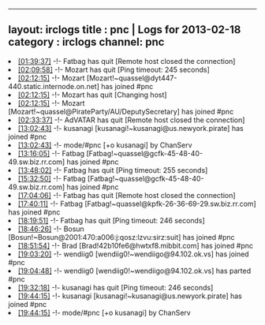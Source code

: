 
---
layout: irclogs
title : pnc | Logs for 2013-02-18
category : irclogs
channel: pnc
---
<li class="logitem"><a href="#01:39:37" name="01:39:37" class="time">[01:39:37]</a> -!- <span class="quit">Fatbag</span> has quit [Remote host closed the connection] </li>
<li class="logitem"><a href="#02:09:58" name="02:09:58" class="time">[02:09:58]</a> -!- <span class="quit">Mozart</span> has quit [Ping timeout: 245 seconds] </li>
<li class="logitem"><a href="#02:12:15" name="02:12:15" class="time">[02:12:15]</a> -!- <span class="join">Mozart</span> [Mozart!~quassel@dyt447-440.static.internode.on.net] has joined #pnc </li>
<li class="logitem"><a href="#02:12:15" name="02:12:15" class="time">[02:12:15]</a> -!- <span class="quit">Mozart</span> has quit [Changing host] </li>
<li class="logitem"><a href="#02:12:15" name="02:12:15" class="time">[02:12:15]</a> -!- <span class="join">Mozart</span> [Mozart!~quassel@PirateParty/AU/DeputySecretary] has joined #pnc </li>
<li class="logitem"><a href="#02:33:37" name="02:33:37" class="time">[02:33:37]</a> -!- <span class="quit">AdVATAR</span> has quit [Remote host closed the connection] </li>
<li class="logitem"><a href="#13:02:43" name="13:02:43" class="time">[13:02:43]</a> -!- <span class="join">kusanagi</span> [kusanagi!~kusanagi@us.newyork.pirate] has joined #pnc </li>
<li class="logitem"><a href="#13:02:43" name="13:02:43" class="time">[13:02:43]</a> -!- mode/<span class="mode">#pnc</span> [+o kusanagi] by ChanServ </li>
<li class="logitem"><a href="#13:16:05" name="13:16:05" class="time">[13:16:05]</a> -!- <span class="join">Fatbag</span> [Fatbag!~quassel@gcfk-45-48-40-49.sw.biz.rr.com] has joined #pnc </li>
<li class="logitem"><a href="#13:48:02" name="13:48:02" class="time">[13:48:02]</a> -!- <span class="quit">Fatbag</span> has quit [Ping timeout: 255 seconds] </li>
<li class="logitem"><a href="#15:32:50" name="15:32:50" class="time">[15:32:50]</a> -!- <span class="join">Fatbag</span> [Fatbag!~quassel@gcfk-45-48-40-49.sw.biz.rr.com] has joined #pnc </li>
<li class="logitem"><a href="#17:04:06" name="17:04:06" class="time">[17:04:06]</a> -!- <span class="quit">Fatbag</span> has quit [Remote host closed the connection] </li>
<li class="logitem"><a href="#17:40:11" name="17:40:11" class="time">[17:40:11]</a> -!- <span class="join">Fatbag</span> [Fatbag!~quassel@kpfk-26-36-69-29.sw.biz.rr.com] has joined #pnc </li>
<li class="logitem"><a href="#18:19:51" name="18:19:51" class="time">[18:19:51]</a> -!- <span class="quit">Fatbag</span> has quit [Ping timeout: 246 seconds] </li>
<li class="logitem"><a href="#18:46:26" name="18:46:26" class="time">[18:46:26]</a> -!- <span class="join">Bosun</span> [Bosun!~Bosun@2001:470:a006:j:qosz:lzvu:sirz:suit] has joined #pnc </li>
<li class="logitem"><a href="#18:51:54" name="18:51:54" class="time">[18:51:54]</a> -!- <span class="join">Brad</span> [Brad!42b10fe6@hwtxf8.mibbit.com] has joined #pnc </li>
<li class="logitem"><a href="#19:03:20" name="19:03:20" class="time">[19:03:20]</a> -!- <span class="join">wendiig0</span> [wendiig0!~wendiigo@94.102.ok.vs] has joined #pnc </li>
<li class="logitem"><a href="#19:04:48" name="19:04:48" class="time">[19:04:48]</a> -!- <span class="part">wendiig0</span> [wendiig0!~wendiigo@94.102.ok.vs] has parted #pnc </li>
<li class="logitem"><a href="#19:32:18" name="19:32:18" class="time">[19:32:18]</a> -!- <span class="quit">kusanagi</span> has quit [Ping timeout: 246 seconds] </li>
<li class="logitem"><a href="#19:44:15" name="19:44:15" class="time">[19:44:15]</a> -!- <span class="join">kusanagi</span> [kusanagi!~kusanagi@us.newyork.pirate] has joined #pnc </li>
<li class="logitem"><a href="#19:44:15" name="19:44:15" class="time">[19:44:15]</a> -!- mode/<span class="mode">#pnc</span> [+o kusanagi] by ChanServ </li>


